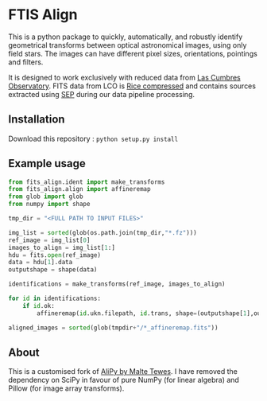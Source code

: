 # FTIS Align

This is a python package to quickly, automatically, and robustly identify geometrical transforms between optical astronomical images, using only field stars. The images can have different pixel sizes, orientations, pointings and filters.

It is designed to work exclusively with reduced data from [Las Cumbres Observatory](https://lco.global). FITS data from LCO is [Rice compressed](https://heasarc.gsfc.nasa.gov/fitsio/fpack/) and contains sources extracted using [SEP](https://sep.readthedocs.io/en/v1.0.x/) during our data pipeline processing.

## Installation

Download this repository :
`python setup.py install`


## Example usage

```python
from fits_align.ident import make_transforms
from fits_align.align import affineremap
from glob import glob
from numpy import shape

tmp_dir = "<FULL PATH TO INPUT FILES>"

img_list = sorted(glob(os.path.join(tmp_dir,"*.fz")))
ref_image = img_list[0]
images_to_align = img_list[1:]
hdu = fits.open(ref_image)
data = hdu[1].data
outputshape = shape(data)

identifications = make_transforms(ref_image, images_to_align)

for id in identifications:
    if id.ok:
        affineremap(id.ukn.filepath, id.trans, shape=(outputshape[1],outputshape[0]), outdir=tmpdir)

aligned_images = sorted(glob(tmpdir+"/*_affineremap.fits"))
```

## About

This is a customised fork of [AliPy by Malte Tewes](http://obswww.unige.ch/~tewes/alipy/). I have removed the dependency on SciPy in favour of pure NumPy (for linear algebra) and Pillow (for image array transforms).
